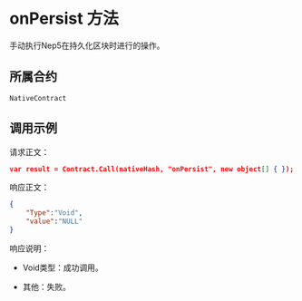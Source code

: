 # onPersist 方法

手动执行Nep5在持久化区块时进行的操作。

## 所属合约

	NativeContract

## 调用示例

请求正文：

```json
var result = Contract.Call(nativeHash, "onPersist", new object[] { });
```

响应正文：

```json
{
	"Type":"Void",
	"value":"NULL"
}
```

响应说明：

- Void类型：成功调用。

- 其他：失败。
